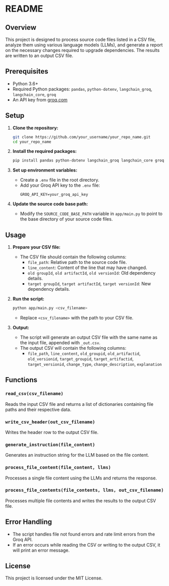# README

## Overview

This project is designed to process source code files listed in a CSV file, analyze them using various language models (LLMs), and generate a report on the necessary changes required to upgrade dependencies. The results are written to an output CSV file.

## Prerequisites

- Python 3.6+
- Required Python packages: `pandas`, `python-dotenv`, `langchain_groq`, `langchain_core`, `groq`
- An API key from [groq.com](https://groq.com)

## Setup

1. **Clone the repository:**
    ```sh
    git clone https://github.com/your_username/your_repo_name.git
    cd your_repo_name
    ```

2. **Install the required packages:**
    ```sh
    pip install pandas python-dotenv langchain_groq langchain_core groq
    ```

3. **Set up environment variables:**
    - Create a `.env` file in the root directory.
    - Add your Groq API key to the `.env` file:
        ```
        GROQ_API_KEY=your_groq_api_key
        ```

4. **Update the source code base path:**
    - Modify the `SOURCE_CODE_BASE_PATH` variable in `app/main.py` to point to the base directory of your source code files.

## Usage

1. **Prepare your CSV file:**
    - The CSV file should contain the following columns:
        - `file_path`: Relative path to the source code file.
        - `line_content`: Content of the line that may have changed.
        - `old groupId`, `old artifactId`, `old versionId`: Old dependency details.
        - `target groupId`, `target artifactId`, `target versionId`: New dependency details.

2. **Run the script:**
    ```sh
    python app/main.py <csv_filename>
    ```
    - Replace `<csv_filename>` with the path to your CSV file.

3. **Output:**
    - The script will generate an output CSV file with the same name as the input file, appended with `_out.csv`.
    - The output CSV will contain the following columns:
        - `file_path`, `line_content`, `old_groupid`, `old_artifactid`, `old_versionid`, `target_groupid`, `target_artifactid`, `target_versionid`, `change_type`, `change_description`, `explanation`

## Functions

### `read_csv(csv_filename)`
Reads the input CSV file and returns a list of dictionaries containing file paths and their respective data.

### `write_csv_header(out_csv_filename)`
Writes the header row to the output CSV file.

### `generate_instruction(file_content)`
Generates an instruction string for the LLM based on the file content.

### `process_file_content(file_content, llms)`
Processes a single file content using the LLMs and returns the response.

### `process_file_contents(file_contents, llms, out_csv_filename)`
Processes multiple file contents and writes the results to the output CSV file.

## Error Handling

- The script handles file not found errors and rate limit errors from the Groq API.
- If an error occurs while reading the CSV or writing to the output CSV, it will print an error message.

## License

This project is licensed under the MIT License.


